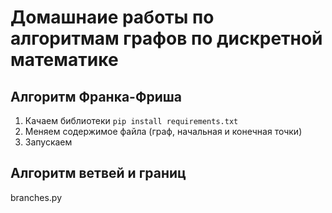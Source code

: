 # Домашнаие работы по алгоритмам графов по дискретной математике 

## Алгоритм Франка-Фриша
1) Качаем библиотеки `pip install requirements.txt`
2) Меняем содержимое файла (граф, начальная и конечная точки)
3) Запускаем

## Алгоритм ветвей и границ
branches.py
